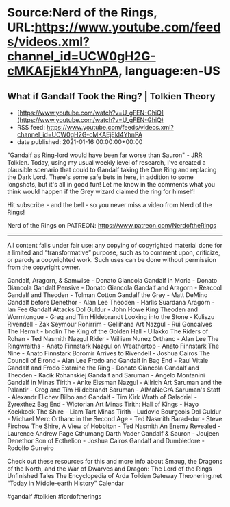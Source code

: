 # Source:Nerd of the Rings, URL:https://www.youtube.com/feeds/videos.xml?channel_id=UCW0gH2G-cMKAEjEkI4YhnPA, language:en-US

## What if Gandalf Took the Ring? | Tolkien Theory
 - [https://www.youtube.com/watch?v=U_gFEN-GhiQ](https://www.youtube.com/watch?v=U_gFEN-GhiQ)
 - RSS feed: https://www.youtube.com/feeds/videos.xml?channel_id=UCW0gH2G-cMKAEjEkI4YhnPA
 - date published: 2021-01-16 00:00:00+00:00

"Gandalf as Ring-lord would have been far worse than Sauron" - JRR Tolkien. Today, using my usual weekly level of research, I've created a plausible scenario that could to Gandalf taking the One Ring and replacing the Dark Lord.  There's some safe bets in here, in addition to some longshots, but it's all in good fun! Let me know in the comments what you think would happen if the Grey wizard claimed the ring for himself!

Hit subscribe - and the bell - so you never miss a video from Nerd of the Rings!  

Nerd of the Rings on PATREON: https://www.patreon.com/NerdoftheRings


-------------- 
All content falls under fair use: any copying of copyrighted material done for a limited and “transformative” purpose, such as to comment upon, criticize, or parody a copyrighted work. Such uses can be done without permission from the copyright owner. 

Gandalf, Aragorn, & Samwise - Donato Giancola
Gandalf in Moria - Donato Giancola
Gandalf Pensive - Donato Giancola
Gandalf and Aragorn - Reacool
Gandalf and Theoden - Tolman Cotton
Gandalf the Grey - Matt DeMino
Gandalf before Denethor - Alan Lee
Theoden - Harlis Suardana
Aragorn - Ian Fee
Gandalf Attacks Dol Guldur - John Howe
King Theoden and Wormtongue - Greg and Tim Hildebrandt
Looking into the Stone - Kuliszu
Rivendell - Zak Seymour
Rohirrim - Gellihana Art
Nazgul - Rui Goncalves
The Hermit - bnolin
The King of the Golden Hall - Ullakko
The Riders of Rohan - Ted Nasmith
Nazgul Rider - William Nunez
Orthanc - Alan Lee
The Ringwraiths - Anato Finnstark
Nazgul on Weathertop - Anato Finnstark
The Nine - Anato Finnstark
Boromir Arrives to Rivendell - Joshua Cairos
The Council of Elrond - Alan Lee
Frodo and Gandalf in Bag End - Raul Vitale
Gandalf and Frodo Examine the Ring - Donato Giancola
Gandalf and Theoden - Kacik Rohanskiej
Gandalf and Saruman - Angelo Montanini
Gandalf in Minas Tirith - Anke Eissman
Nazgul - Allrich Art
Saruman and the Palantir - Greg and Tim Hildebrandt
Saruman - AIMaNeGrA
Saruman's Staff - Alexandr Elichev
Bilbo and Gandalf - Tim Kirk
Wrath of Galadriel - Zyrexthez
Bag End - Wictorian Art
Minas Tirith: Hall of Kings - Hayo Koekkoek
The Shire - Liam Tart
Minas Tirith - Ludovic Bourgeois
Dol Guldur - Michael Merc
Orthanc in the Second Age - Ted Nasmith
Barad-dur - Steve Firchow
The Shire, A View of Hobbiton - Ted Nasmith
An Enemy Revealed - Laurence Andrew Page
Cthumang Darth Vader Gandalf & Sauron - Joujeen
Denethor Son of Ecthelion - Joshua Cairos
Gandalf and Dumbledore - Rodolfo Gurreiro



Check out these resources for this and more info about Smaug, the Dragons of the North, and the War of Dwarves and Dragon:
The Lord of the Rings
Unfinished Tales
The Encyclopedia of Arda
Tolkien Gateway
Theonering.net “Today in Middle-earth History” Calendar

#gandalf #tolkien #lordoftherings

